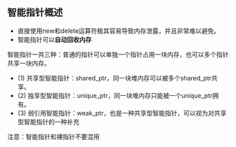 ## 智能指针概述
- 直接使用new和delete运算符极其容易导致内存泄露，并且非常难以避免。
- 智能指针可以**自动回收内存**

智能指针一共三种：普通的指针可以单独一个指针占用一块内存，也可以多个指针共享一块内存。
- (1) 共享型智能指针：shared_ptr，同一块堆内存可以被多个shared_ptr共享。
- (2) 独享型智能指针：unique_ptr，同一块堆内存只能被一个unique_ptr拥有。
- (3) 弱引用智能指针：weak_ptr，也是一种共享型智能指针，可以视为对共享型智能指针的一种补充

注意：智能指针和裸指针不要混用
